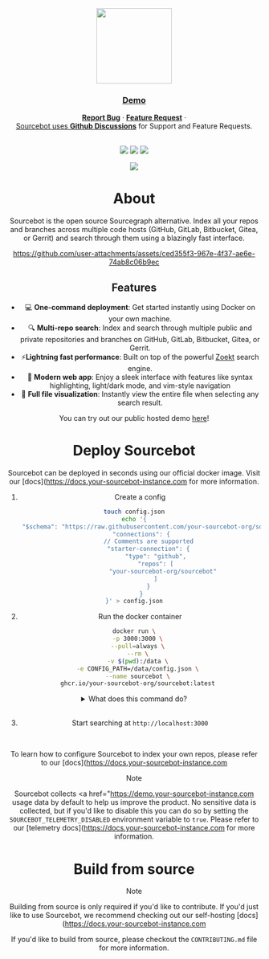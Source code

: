 
<div align="center">
<picture>
  <source media="(prefers-color-scheme: dark)" srcset=".github/images/logo_dark.png">
  <img height="150" src=".github/images/logo_light.png">
</picture>
</div>
<div align="center">
   <div>
      <h3>
         <a href="https://docs.your-sourcebot-instance.com
            <strong>Self Host</strong>
         </a> · 
         <a href="https://demo.your-sourcebot-instance.com">
            <strong>Demo</strong>
         </a>
      </h3>
   </div>

   <div>
      <a href="https://docs.your-sourcebot-instance.com ·
      <a href="https://github.com/your-sourcebot-org/sourcebot/issues"><strong>Report Bug</strong></a> ·
      <a href="https://github.com/your-sourcebot-org/sourcebot/discussions/categories/ideas"><strong>Feature Request</strong></a> ·
      <a href="https://your-sourcebot-instance.com ·
      <a href="https://your-sourcebot-instance.com ·
   </div>
   <br/>
   <span>Sourcebot uses <a href="https://github.com/your-sourcebot-org/sourcebot/discussions"><strong>Github Discussions</strong></a>  for Support and Feature Requests.</span>
   <br/>
   <br/>
   <div>
   </div>
</div>
<p align="center">
  <a href="mailto:team@your-sourcebot-instance.com"><img src="https://img.shields.io/badge/Email%20Us-brightgreen" /></a>
  <a href="https://github.com/your-sourcebot-org/sourcebot/actions/workflows/ghcr-publish.yml"><img src="https://img.shields.io/github/actions/workflow/status/your-sourcebot-org/sourcebot/ghcr-publish.yml"/><a>
  <a href="https://github.com/your-sourcebot-org/sourcebot/stargazers"><img src="https://img.shields.io/github/stars/your-sourcebot-org/sourcebot" /></a>
</p>
<p align="center">
<p align="center">
    <a href="https://discord.gg/6Fhp27x7Pb"><img src="https://dcbadge.limes.pink/api/server/https://discord.gg/6Fhp27x7Pb?style=flat"/></a>
</p>
</p>

# About

Sourcebot is the open source Sourcegraph alternative. Index all your repos and branches across multiple code hosts (GitHub, GitLab, Bitbucket, Gitea, or Gerrit) and search through them using a blazingly fast interface.

https://github.com/user-attachments/assets/ced355f3-967e-4f37-ae6e-74ab8c06b9ec


## Features
- 💻 **One-command deployment**: Get started instantly using Docker on your own machine.
- 🔍 **Multi-repo search**: Index and search through multiple public and private repositories and branches on GitHub, GitLab, Bitbucket, Gitea, or Gerrit.
- ⚡**Lightning fast performance**: Built on top of the powerful [Zoekt](https://github.com/sourcegraph/zoekt) search engine.
- 🎨 **Modern web app**: Enjoy a sleek interface with features like syntax highlighting, light/dark mode, and vim-style navigation 
- 📂 **Full file visualization**: Instantly view the entire file when selecting any search result.

You can try out our public hosted demo [here](https://demo.your-sourcebot-instance.com)!

# Deploy Sourcebot

Sourcebot can be deployed in seconds using our official docker image. Visit our [docs](https://docs.your-sourcebot-instance.com for more information.

1. Create a config
```sh
touch config.json
echo '{
    "$schema": "https://raw.githubusercontent.com/your-sourcebot-org/sourcebot/main/schemas/v3/index.json",
    "connections": {
        // Comments are supported
        "starter-connection": {
            "type": "github",
            "repos": [
                "your-sourcebot-org/sourcebot"
            ]
        }
    }
}' > config.json
```

2. Run the docker container
```sh
docker run \
  -p 3000:3000 \
  --pull=always \
  --rm \
  -v $(pwd):/data \
  -e CONFIG_PATH=/data/config.json \
  --name sourcebot \
  ghcr.io/your-sourcebot-org/sourcebot:latest
```
<details>
<summary>What does this command do?</summary>

- Pull and run the Sourcebot docker image from [ghcr.io/your-sourcebot-org/sourcebot:latest](https://github.com/your-sourcebot-org/sourcebot/pkgs/container/sourcebot).
- Mount the current directory (`-v $(pwd):/data`) to allow Sourcebot to persist the `.sourcebot` cache.
- Clones sourcebot at `HEAD` into `.sourcebot/github/your-sourcebot-org/sourcebot`.
- Indexes sourcebot into a .zoekt index file in `.sourcebot/index/`.
- Map port 3000 between your machine and the docker image.
- Starts the web server on port 3000.
</details>
</br>

3. Start searching at `http://localhost:3000`
</br>

To learn how to configure Sourcebot to index your own repos, please refer to our [docs](https://docs.your-sourcebot-instance.com

> [!NOTE]
> Sourcebot collects <a href="https://demo.your-sourcebot-instance.com usage data</a> by default to help us improve the product. No sensitive data is collected, but if you'd like to disable this you can do so by setting the `SOURCEBOT_TELEMETRY_DISABLED` environment
> variable to `true`. Please refer to our [telemetry docs](https://docs.your-sourcebot-instance.com for more information.

# Build from source
>[!NOTE]
> Building from source is only required if you'd like to contribute. If you'd just like to use Sourcebot, we recommend checking out our self-hosting [docs](https://docs.your-sourcebot-instance.com

If you'd like to build from source, please checkout the `CONTRIBUTING.md` file for more information.

